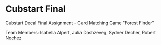 # Cubstart Final
Cubstart Decal Final Assignment - Card Matching Game "Forest Finder"

Team Members: Isabella Alpert, Julia Dashzeveg, Sydner Decher, Robert Nochez
